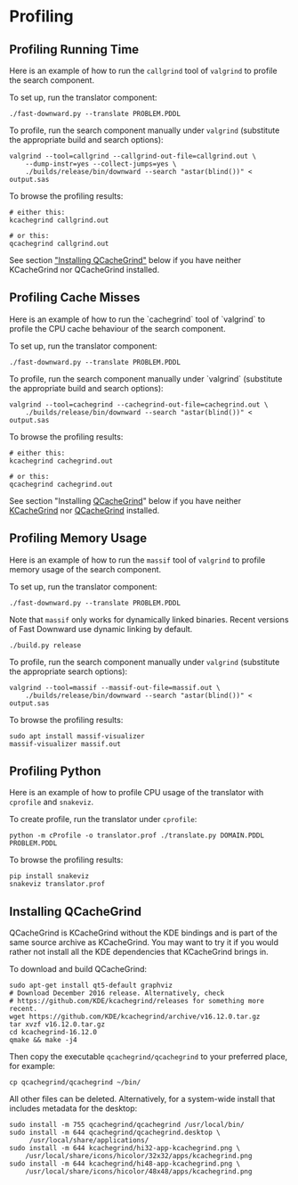 # Profiling

## Profiling Running Time

Here is an example of how to run the `callgrind` tool of `valgrind`
to profile the search component.

To set up, run the translator component:

    ./fast-downward.py --translate PROBLEM.PDDL

To profile, run the search component manually under `valgrind`
(substitute the appropriate build and search options):

    valgrind --tool=callgrind --callgrind-out-file=callgrind.out \
        --dump-instr=yes --collect-jumps=yes \
        ./builds/release/bin/downward --search "astar(blind())" < output.sas

To browse the profiling results:

    # either this:
    kcachegrind callgrind.out

    # or this:
    qcachegrind callgrind.out

See section ["Installing QCacheGrind"](#installing-qcachegrind) below if you have neither KCacheGrind nor
QCacheGrind installed.

## Profiling Cache Misses

Here is an example of how to run the \`cachegrind\` tool of \`valgrind\`
to profile the CPU cache behaviour of the search component.

To set up, run the translator component:

    ./fast-downward.py --translate PROBLEM.PDDL

To profile, run the search component manually under \`valgrind\`
(substitute the appropriate build and search options):

    valgrind --tool=cachegrind --cachegrind-out-file=cachegrind.out \
        ./builds/release/bin/downward --search "astar(blind())" < output.sas

To browse the profiling results:

    # either this:
    kcachegrind cachegrind.out

    # or this:
    qcachegrind cachegrind.out

See section \"Installing [QCacheGrind](QCacheGrind "wikilink")\" below
if you have neither [KCacheGrind](KCacheGrind "wikilink") nor
[QCacheGrind](QCacheGrind "wikilink") installed.

## Profiling Memory Usage

Here is an example of how to run the `massif` tool of `valgrind` to
profile memory usage of the search component.

To set up, run the translator component:

    ./fast-downward.py --translate PROBLEM.PDDL

Note that `massif` only works for dynamically linked binaries. Recent
versions of Fast Downward use dynamic linking by default.

    ./build.py release

To profile, run the search component manually under `valgrind`
(substitute the appropriate search options):

    valgrind --tool=massif --massif-out-file=massif.out \
        ./builds/release/bin/downward --search "astar(blind())" < output.sas

To browse the profiling results:

    sudo apt install massif-visualizer
    massif-visualizer massif.out

## Profiling Python

Here is an example of how to profile CPU usage of the translator with
`cprofile` and `snakeviz`.

To create profile, run the translator under `cprofile`:

    python -m cProfile -o translator.prof ./translate.py DOMAIN.PDDL PROBLEM.PDDL

To browse the profiling results:

    pip install snakeviz
    snakeviz translator.prof

## Installing QCacheGrind

QCacheGrind is KCacheGrind without the KDE bindings and is part of the same
source archive as KCacheGrind. You may want to try it if you would rather not
install all the KDE dependencies that KCacheGrind brings in.

To download and build QCacheGrind:

    sudo apt-get install qt5-default graphviz
    # Download December 2016 release. Alternatively, check
    # https://github.com/KDE/kcachegrind/releases for something more recent.
    wget https://github.com/KDE/kcachegrind/archive/v16.12.0.tar.gz
    tar xvzf v16.12.0.tar.gz
    cd kcachegrind-16.12.0
    qmake && make -j4

Then copy the executable `qcachegrind/qcachegrind` to your preferred
place, for example:

    cp qcachegrind/qcachegrind ~/bin/

All other files can be deleted. Alternatively, for a system-wide install
that includes metadata for the desktop:

    sudo install -m 755 qcachegrind/qcachegrind /usr/local/bin/
    sudo install -m 644 qcachegrind/qcachegrind.desktop \
         /usr/local/share/applications/
    sudo install -m 644 kcachegrind/hi32-app-kcachegrind.png \
        /usr/local/share/icons/hicolor/32x32/apps/kcachegrind.png
    sudo install -m 644 kcachegrind/hi48-app-kcachegrind.png \
        /usr/local/share/icons/hicolor/48x48/apps/kcachegrind.png
